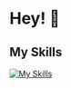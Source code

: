 # Hey! 👋

## My Skills
[![My Skills](https://skillicons.dev/icons?i=py,dart,swift,docker,postgres,kafka,latex,vim)](https://skillicons.dev)
